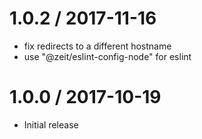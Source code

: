 
1.0.2 / 2017-11-16
==================

  * fix redirects to a different hostname
  * use "@zeit/eslint-config-node" for eslint

1.0.0 / 2017-10-19
==================

  * Initial release
